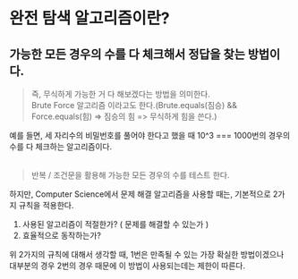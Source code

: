 # 완전 탐색 알고리즘이란?
## 가능한 모든 경우의 수를 다 체크해서 정답을 찾는 방법이다.

> 즉, 무식하게 가능한 거 다 해보겠다는 방법을 의미한다. <br/>
> Brute Force 알고리즘 이라고도 한다.(Brute.equals(짐승) && Force.equals(힘) => 짐승의 힘 => 무식하게 힘을 쓴다.)

예를 들면, 세 자리수의 비밀번호를 풀어야 한다고 했을 때 10^3 === 1000번의 경우의 수를 다 체크하는 알고리즘이다. <br/> <br/>
> 반복 / 조건문을 활용해 가능한 모든 경우의 수를 테스트 한다.

하지만, Computer Science에서 문제 해결 알고리즘을 사용할 때는, 기본적으로 2가지 규칙을 적용한다. <br/>

1. 사용된 알고리즘이 적절한가? ( 문제를 해결할 수 있는가 ) <br/>
2. 효율적으로 동작하는가? <br/>

위 2가지의 규칙에 대해서 생각할 때, 1번은 만족될 수 있는 가장 확실한 방법이겠으나 대부분의 경우 2번의 경우 때문에 이 방법이 사용되는데는 제한이 따른다. <br/>
